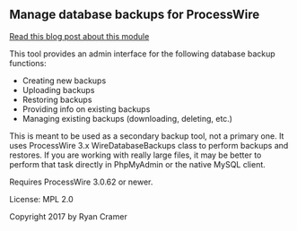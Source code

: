 ## Manage database backups for ProcessWire

[Read this blog post about this module](https://processwire.com/blog/posts/august-2014-core-updates-4/#database-backups-module)

This tool provides an admin interface for the following database backup functions: 

- Creating new backups
- Uploading backups
- Restoring backups
- Providing info on existing backups
- Managing existing backups (downloading, deleting, etc.)

This is meant to be used as a secondary backup tool, not a primary one. It uses
ProcessWire 3.x WireDatabaseBackups class to perform backups and restores. If 
you are working with really large files, it may be better to perform that task
directly in PhpMyAdmin or the native MySQL client. 

Requires ProcessWire 3.0.62 or newer.

License: MPL 2.0

Copyright 2017 by Ryan Cramer

